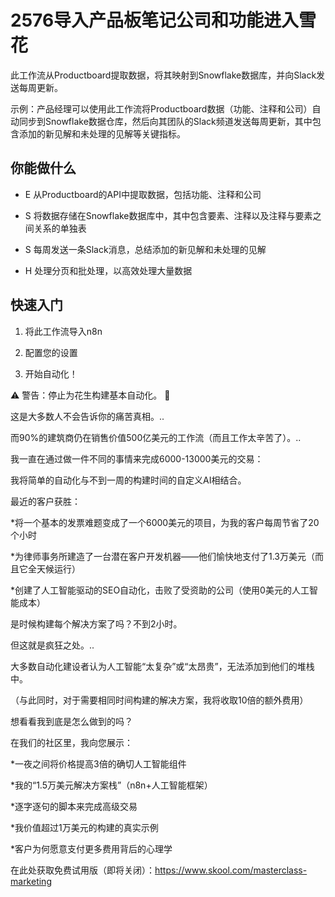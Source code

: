 # 2576导入产品板笔记公司和功能进入雪花

此工作流从Productboard提取数据，将其映射到Snowflake数据库，并向Slack发送每周更新。

示例：产品经理可以使用此工作流将Productboard数据（功能、注释和公司）自动同步到Snowflake数据仓库，然后向其团队的Slack频道发送每周更新，其中包含添加的新见解和未处理的见解等关键指标。

## 你能做什么

- E 从Productboard的API中提取数据，包括功能、注释和公司

- S 将数据存储在Snowflake数据库中，其中包含要素、注释以及注释与要素之间关系的单独表

- S 每周发送一条Slack消息，总结添加的新见解和未处理的见解

- H 处理分页和批处理，以高效处理大量数据

## 快速入门

1.  将此工作流导入n8n

2.  配置您的设置

3.  开始自动化！

⚠️ 警告：停止为花生构建基本自动化。 🚫

这是大多数人不会告诉你的痛苦真相。..

而90%的建筑商仍在销售价值500亿美元的工作流（而且工作太辛苦了）。..

我一直在通过做一件不同的事情来完成6000-13000美元的交易：

我将简单的自动化与不到一周的构建时间的自定义AI相结合。

最近的客户获胜：

*将一个基本的发票难题变成了一个6000美元的项目，为我的客户每周节省了20个小时

*为律师事务所建造了一台潜在客户开发机器——他们愉快地支付了1.3万美元（而且它全天候运行）

*创建了人工智能驱动的SEO自动化，击败了受资助的公司（使用0美元的人工智能成本）

是时候构建每个解决方案了吗？不到2小时。

但这就是疯狂之处。..

大多数自动化建设者认为人工智能“太复杂”或“太昂贵”，无法添加到他们的堆栈中。

（与此同时，对于需要相同时间构建的解决方案，我将收取10倍的额外费用）

想看看我到底是怎么做到的吗？

在我们的社区里，我向您展示：

*一夜之间将价格提高3倍的确切人工智能组件

*我的“1.5万美元解决方案栈”（n8n+人工智能框架）

*逐字逐句的脚本来完成高级交易

*我价值超过1万美元的构建的真实示例

*客户为何愿意支付更多费用背后的心理学

在此处获取免费试用版（即将关闭）：https://www.skool.com/masterclass-marketing

